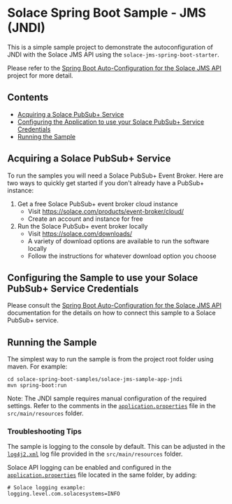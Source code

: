 # Solace Spring Boot Sample - JMS (JNDI)

This is a simple sample project to demonstrate the autoconfiguration of JNDI with the Solace JMS API using the `solace-jms-spring-boot-starter`.

Please refer to the [Spring Boot Auto-Configuration for the Solace JMS API](../../solace-spring-boot-starters/solace-jms-spring-boot-starter) project for more detail.

## Contents

* [Acquiring a Solace PubSub+ Service](#acquiring-a-solace-pubsub-service)
* [Configuring the Application to use your Solace PubSub+ Service Credentials](#configuring-the-sample-to-use-your-solace-pubsub-service-credentials)
* [Running the Sample](#running-the-sample)

## Acquiring a Solace PubSub+ Service

To run the samples you will need a Solace PubSub+ Event Broker.
Here are two ways to quickly get started if you don't already have a PubSub+ instance:

1. Get a free Solace PubSub+ event broker cloud instance
    * Visit https://solace.com/products/event-broker/cloud/
    * Create an account and instance for free
2. Run the Solace PubSub+ event broker locally
    * Visit https://solace.com/downloads/
    * A variety of download options are available to run the software locally
    * Follow the instructions for whatever download option you choose

## Configuring the Sample to use your Solace PubSub+ Service Credentials

Please consult the [Spring Boot Auto-Configuration for the Solace JMS API](../../solace-spring-boot-starters/solace-jms-spring-boot-starter/README.md#3-configure-the-application-to-use-your-solace-pubsub-service-credentials) documentation for the details on how to connect this sample to a Solace PubSub+ service.

## Running the Sample

The simplest way to run the sample is from the project root folder using maven. For example:

```shell script
cd solace-spring-boot-samples/solace-jms-sample-app-jndi
mvn spring-boot:run
```

Note: The JNDI sample requires manual configuration of the required settings. Refer to the comments in the [`application.properties`](./src/main/resources/application.properties) file in the `src/main/resources` folder.

### Troubleshooting Tips

The sample is logging to the console by default. This can be adjusted in the [`log4j2.xml`](./src/main/resources/log4j2.xml) log file provided in the `src/main/resources` folder.

Solace API logging can be enabled and configured in the [`application.properties`](./src/main/resources/application.properties) file located in the same folder, by adding:

```properties
# Solace logging example:
logging.level.com.solacesystems=INFO
```